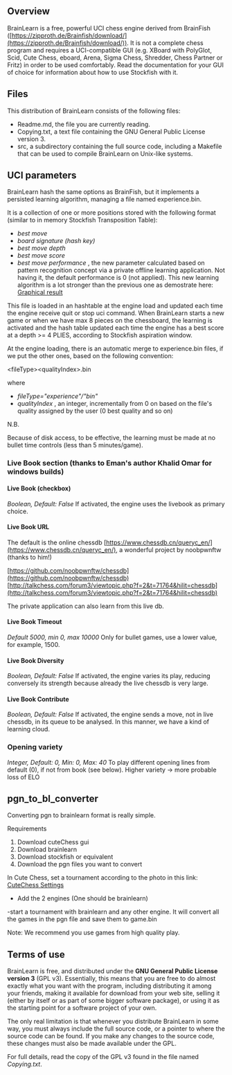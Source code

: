 ## Overview

BrainLearn is a free, powerful UCI chess engine derived from BrainFish ([https://zipproth.de/Brainfish/download/](https://zipproth.de/Brainfish/download/)). It is not a complete chess program and requires a UCI-compatible GUI (e.g. XBoard with PolyGlot, Scid, Cute Chess, eboard, Arena, Sigma Chess, Shredder, Chess Partner or Fritz) in order to be used comfortably. Read the documentation for your GUI of choice for information about how to use Stockfish with it.

## Files

This distribution of BrainLearn consists of the following files:

- Readme.md, the file you are currently reading.
- Copying.txt, a text file containing the GNU General Public License version 3.
- src, a subdirectory containing the full source code, including a Makefile that can be used to compile BrainLearn on Unix-like systems.

## UCI parameters

BrainLearn hash the same options as BrainFish, but it implements a persisted learning algorithm, managing a file named experience.bin.

It is a collection of one or more positions stored with the following format (similar to in memory Stockfish Transposition Table):

- _best move_
- _board signature (hash key)_
- _best move depth_
- _best move score_
- _best move performance_ , the new parameter calculated based on pattern recognition concept via a private offline learning application. Not having it, the default performance is 0 (not applied). This new learning algorithm is a lot stronger than the previous one as demostrate here: [Graphical result](https://github.com/amchess/BrainLearn/tree/master/tests/6-5.jpg)

This file is loaded in an hashtable at the engine load and updated each time the engine receive quit or stop uci command.
When BrainLearn starts a new game or when we have max 8 pieces on the chessboard, the learning is activated and the hash table updated each time the engine has a best score
at a depth >= 4 PLIES, according to Stockfish aspiration window.

At the engine loading, there is an automatic merge to experience.bin files, if we put the other ones, based on the following convention:

&lt;fileType&gt;&lt;qualityIndex&gt;.bin

where

- _fileType=&quot;experience&quot;/&quot;bin&quot;_
- _qualityIndex_ , an integer, incrementally from 0 on based on the file&#39;s quality assigned by the user (0 best quality and so on)

N.B.

Because of disk access, to be effective, the learning must be made at no bullet time controls (less than 5 minutes/game).

### Live Book section (thanks to Eman's author Khalid Omar for windows builds)

#### Live Book (checkbox)

_Boolean, Default: False_ If activated, the engine uses the livebook as primary choice.

#### Live Book URL
The default is the online chessdb [https://www.chessdb.cn/queryc_en/](https://www.chessdb.cn/queryc_en/), a wonderful project by noobpwnftw (thanks to him!)
 
[https://github.com/noobpwnftw/chessdb](https://github.com/noobpwnftw/chessdb)
[http://talkchess.com/forum3/viewtopic.php?f=2&t=71764&hilit=chessdb](http://talkchess.com/forum3/viewtopic.php?f=2&t=71764&hilit=chessdb)

The private application can also learn from this live db.

#### Live Book Timeout

_Default 5000, min 0, max 10000_ Only for bullet games, use a lower value, for example, 1500.

#### Live Book Diversity

_Boolean, Default: False_ If activated, the engine varies its play, reducing conversely its strength because already the live chessdb is very large.

#### Live Book Contribute

_Boolean, Default: False_ If activated, the engine sends a move, not in live chessdb, in its queue to be analysed. In this manner, we have a kind of learning cloud.


### Opening variety

_Integer, Default: 0, Min: 0, Max: 40_
To play different opening lines from default (0), if not from book (see below).
Higher variety -> more probable loss of ELO

## pgn_to_bl_converter

Converting pgn to brainlearn format is really simple.

Requirements
1. Download cuteChess gui
2. Download brainlearn
3. Download stockfish or equivalent
3. Download the pgn files you want to convert

In Cute Chess, set a tournament according to the photo in this link:
[CuteChess Settings](https://github.com/amchess/BrainLearn/tree/master/doc/pgn_to_bl.PNG)

- Add the 2 engines (One should be brainlearn)

-start a tournament with brainlearn and any other engine. It will convert all the games in the pgn file and save them to game.bin

Note: We recommend you use games from high quality play.

## Terms of use

BrainLearn is free, and distributed under the **GNU General Public License version 3** (GPL v3). Essentially, this means that you are free to do almost exactly what you want with the program, including distributing it among your friends, making it available for download from your web site, selling it (either by itself or as part of some bigger software package), or using it as the starting point for a software project of your own.

The only real limitation is that whenever you distribute BrainLearn in some way, you must always include the full source code, or a pointer to where the source code can be found. If you make any changes to the source code, these changes must also be made available under the GPL.

For full details, read the copy of the GPL v3 found in the file named _Copying.txt_.